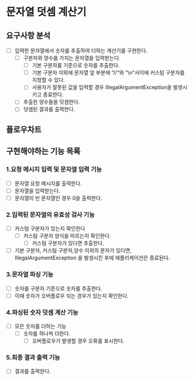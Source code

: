 # 문자열 덧셈 계산기

## 요구사항 분석

- [ ]  입력한 문자열에서 숫자를 추출하여 더하는 계산기를 구현한다.
    - [ ]  구분자와 양수를 가지는 문자열을 입력받는다.
        - [ ]  기본 구분자를 기준으로 숫자를 추출한다.
        - [ ]  기본 구분자 이외에 문자열 앞 부분에 “//”와 “\n”사이에 커스텀 구분자를 지정할 수 있다.
        - [ ]  사용자가 잘못된 값을 입력할 경우 IllegalArgumentException을 발생시키고 종료한다.
    - [ ]  추출한 양수들을 덧셈한다.
    - [ ]  덧셈된 결과를 출력한다.

## 플로우차트

## 구현해야하는 기능 목록

### 1.요청 메시지 입력 및 문자열 입력 기능

- [ ]  문자열 요청 메시지를 출력한다.
- [ ]  문자열을 입력받는다.
- [ ]  문자열이 빈 문자열인 경우 0을 출력한다.

### 2.입력된 문자열의 유효성 검사 기능

- [ ]   커스텀 구분자가 있는지 확인한다
    - [ ] 커스텀 구분자 양식을 따르는지 확인한다.
        - [ ]  커스텀 구분자가 있다면 추출한다.

- [ ]  기본 구분자, 커스텀 구분자,양수 이외의 문자가 있다면, IllegalArgumentException 을 발생시킨 후에 애플리케이션은 종료된다.

### 3.문자열 파싱 기능

- [ ]  숫자를 구분자 기준으로 숫자를 추출한다.
- [ ] 이때 숫자가 오버플로우 되는 경우가 있는지 확인한다.

### 4.파싱된 숫자 덧셈 계산 기능

- [ ]  모은 숫자를 더하는 기능
    - [ ]  숫자를 하나씩 더한다.
        - [ ]  오버플로우가 발생할 경우 오류를 표시한다.

### 5.최종 결과 출력 기능

- [ ]  결과를 출력한다.
